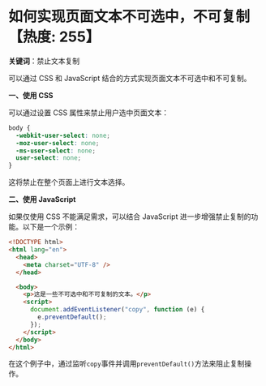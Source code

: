 # 如何实现页面文本不可选中，不可复制【热度: 255】

**关键词**：禁止文本复制

可以通过 CSS 和 JavaScript 结合的方式实现页面文本不可选中和不可复制。

**一、使用 CSS**

可以通过设置 CSS 属性来禁止用户选中页面文本：

```css
body {
  -webkit-user-select: none;
  -moz-user-select: none;
  -ms-user-select: none;
  user-select: none;
}
```

这将禁止在整个页面上进行文本选择。

**二、使用 JavaScript**

如果仅使用 CSS 不能满足需求，可以结合 JavaScript 进一步增强禁止复制的功能。以下是一个示例：

```html
<!DOCTYPE html>
<html lang="en">
  <head>
    <meta charset="UTF-8" />
  </head>

  <body>
    <p>这是一些不可选中和不可复制的文本。</p>
    <script>
      document.addEventListener("copy", function (e) {
        e.preventDefault();
      });
    </script>
  </body>
</html>
```

在这个例子中，通过监听`copy`事件并调用`preventDefault()`方法来阻止复制操作。